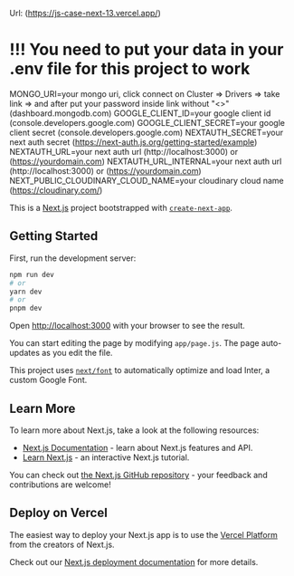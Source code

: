 Url: (https://js-case-next-13.vercel.app/)

# !!! You need to put your data in your .env file for this project to work
MONGO_URI=your mongo uri, click connect on Cluster => Drivers => take link =>  and after put your password inside link without "<>" (dashboard.mongodb.com)
GOOGLE_CLIENT_ID=your google client id (console.developers.google.com)
GOOGLE_CLIENT_SECRET=your google client secret (console.developers.google.com)
NEXTAUTH_SECRET=your next auth secret (https://next-auth.js.org/getting-started/example)
NEXTAUTH_URL=your next auth url (http://localhost:3000) or (https://yourdomain.com)
NEXTAUTH_URL_INTERNAL=your next auth url (http://localhost:3000) or (https://yourdomain.com)
NEXT_PUBLIC_CLOUDINARY_CLOUD_NAME=your cloudinary cloud name (https://cloudinary.com/)


This is a [Next.js](https://nextjs.org/) project bootstrapped with [`create-next-app`](https://github.com/vercel/next.js/tree/canary/packages/create-next-app).

## Getting Started

First, run the development server:

```bash
npm run dev
# or
yarn dev
# or
pnpm dev
```

Open [http://localhost:3000](http://localhost:3000) with your browser to see the result.

You can start editing the page by modifying `app/page.js`. The page auto-updates as you edit the file.

This project uses [`next/font`](https://nextjs.org/docs/basic-features/font-optimization) to automatically optimize and load Inter, a custom Google Font.

## Learn More

To learn more about Next.js, take a look at the following resources:

- [Next.js Documentation](https://nextjs.org/docs) - learn about Next.js features and API.
- [Learn Next.js](https://nextjs.org/learn) - an interactive Next.js tutorial.

You can check out [the Next.js GitHub repository](https://github.com/vercel/next.js/) - your feedback and contributions are welcome!

## Deploy on Vercel

The easiest way to deploy your Next.js app is to use the [Vercel Platform](https://vercel.com/new?utm_medium=default-template&filter=next.js&utm_source=create-next-app&utm_campaign=create-next-app-readme) from the creators of Next.js.

Check out our [Next.js deployment documentation](https://nextjs.org/docs/deployment) for more details.
